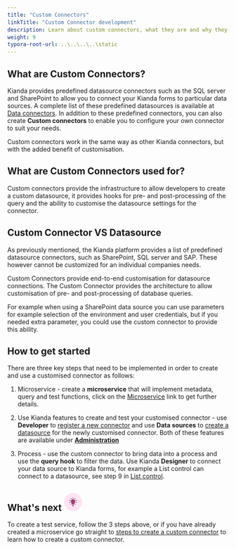 ```yaml
---
title: "Custom Connectors"
linkTitle: "Custom Connector development"
description: Learn about custom connectors, what they are and why they are used
weight: 9
typora-root-url: ..\..\..\..\static
---
```

## What are Custom Connectors? 

Kianda provides predefined datasource connectors such as the SQL server and SharePoint to allow you to connect your Kianda forms to particular data sources. A complete list of these predefined datasources is available at [Data connectors](/docs/platform/connectors/). In addition to these predefined connectors, you can also create **Custom connectors** to enable you to configure your own connector to suit your needs. 

Custom connectors work in the same way as other Kianda connectors, but with the added benefit of customisation.

## What are Custom Connectors used for?

Custom connectors provide the infrastructure to allow developers to create a custom datasource, it provides hooks for pre- and post-processing of the query and the ability to customise the datasource settings for the connector. 

## Custom Connector VS Datasource

As previously mentioned, the Kianda platform provides a list of predefined datasource connectors, such as SharePoint, SQL server and SAP. These however cannot be customized for an individual companies needs. 

Custom Connectors provide end-to-end customisation for datasource connections. The Custom Connector provides the architecture to allow customisation of pre- and post-processing of database queries. 

For example when using a SharePoint data source you can use parameters for example selection of the environment and user credentials, but if you needed extra parameter, you could use the custom connector to provide this ability.  

## How to get started

There are three key steps that need to be implemented in order to create and use a customised connector as follows:

1. Microservice - create a **microservice** that will implement metadata, query and test functions, click on the [Microservice](/docs/low-code/custom-connector/create-microservice/) link to get further details.

2. Use Kianda features to create and test your customised connector - use **Developer** to [register a new connector](/docs/low-code/custom-connector/steps-to-create/#register-a-new-connector) and use **Data sources** to [create a datasource](/docs/platform/connectors/#creating-a-datasource) for the newly customised connector. Both of these features are available under **[Administration](/docs/platform/administration/)**

3. Process - use the custom connector to bring data into a process and use the **query hook** to filter the data. Use Kianda **Designer** to connect your data source to Kianda forms, for example a List control can connect to a datasource, see step 9 in [List control](/docs/platform/controls/input/list/#how-to-get-started).

## What's next ![Idea icon](/images/18.png)

To create a test service, follow the 3 steps above, or if you have already created a microservice go straight to [steps to create a custom connector](/docs/low-code/custom-connector/steps-to-create/) to learn how to create a custom connector.